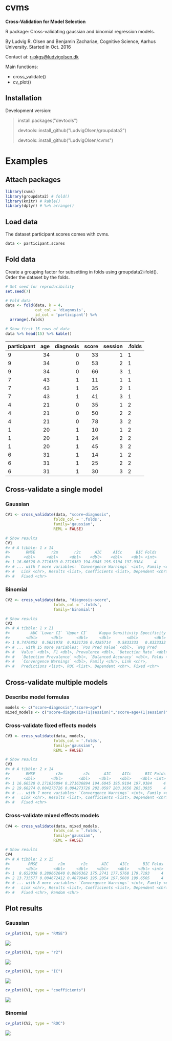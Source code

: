 
<!-- README.md is generated from README.Rmd. Please edit that file -->
cvms
====

**Cross-Validation for Model Selection**

R package: Cross-validating gaussian and binomial regression models.

By Ludvig R. Olsen and Benjamin Zachariae,
Cognitive Science, Aarhus University.
Started in Oct. 2016

Contact at: <r-pkgs@ludvigolsen.dk>

Main functions:

-   cross\_validate()
-   cv\_plot()

Installation
------------

Development version:

> install.packages("devtools")
>
> devtools::install\_github("LudvigOlsen/groupdata2")
>
> devtools::install\_github("LudvigOlsen/cvms")

Examples
========

Attach packages
---------------

``` r
library(cvms)
library(groupdata2) # fold()
library(knitr) # kable()
library(dplyr) # %>% arrange()
```

Load data
---------

The dataset participant.scores comes with cvms.

``` r
data <- participant.scores
```

Fold data
---------

Create a grouping factor for subsetting in folds using groupdata2::fold(). Order the dataset by the folds.

``` r
# Set seed for reproducibility
set.seed(7)

# Fold data 
data <- fold(data, k = 4,
             cat_col = 'diagnosis',
             id_col = 'participant') %>% 
  arrange(.folds)

# Show first 15 rows of data
data %>% head(15) %>% kable()
```

| participant |  age|  diagnosis|  score|  session| .folds |
|:------------|----:|----------:|------:|--------:|:-------|
| 9           |   34|          0|     33|        1| 1      |
| 9           |   34|          0|     53|        2| 1      |
| 9           |   34|          0|     66|        3| 1      |
| 7           |   43|          1|     11|        1| 1      |
| 7           |   43|          1|     35|        2| 1      |
| 7           |   43|          1|     41|        3| 1      |
| 4           |   21|          0|     35|        1| 2      |
| 4           |   21|          0|     50|        2| 2      |
| 4           |   21|          0|     78|        3| 2      |
| 1           |   20|          1|     10|        1| 2      |
| 1           |   20|          1|     24|        2| 2      |
| 1           |   20|          1|     45|        3| 2      |
| 6           |   31|          1|     14|        1| 2      |
| 6           |   31|          1|     25|        2| 2      |
| 6           |   31|          1|     30|        3| 2      |

Cross-validate a single model
-----------------------------

### Gaussian

``` r
CV1 <- cross_validate(data, "score~diagnosis", 
                     folds_col = '.folds', 
                     family='gaussian', 
                     REML = FALSE)

# Show results
CV1
#> # A tibble: 1 x 14
#>       RMSE       r2m       r2c      AIC     AICc      BIC Folds
#>      <dbl>     <dbl>     <dbl>    <dbl>    <dbl>    <dbl> <int>
#> 1 16.66528 0.2716369 0.2716369 194.6045 195.9104 197.9384     4
#> # ... with 7 more variables: `Convergence Warnings` <int>, Family <chr>,
#> #   Link <chr>, Results <list>, Coefficients <list>, Dependent <chr>,
#> #   Fixed <chr>
```

### Binomial

``` r
CV2 <- cross_validate(data, "diagnosis~score", 
                     folds_col = '.folds', 
                     family='binomial')

# Show results
CV2
#> # A tibble: 1 x 21
#>         AUC `Lower CI` `Upper CI`     Kappa Sensitivity Specificity
#>       <dbl>      <dbl>      <dbl>     <dbl>       <dbl>       <dbl>
#> 1 0.7476852  0.5621978  0.9331726 0.4285714   0.5833333   0.8333333
#> # ... with 15 more variables: `Pos Pred Value` <dbl>, `Neg Pred
#> #   Value` <dbl>, F1 <dbl>, Prevalence <dbl>, `Detection Rate` <dbl>,
#> #   `Detection Prevalence` <dbl>, `Balanced Accuracy` <dbl>, Folds <int>,
#> #   `Convergence Warnings` <dbl>, Family <chr>, Link <chr>,
#> #   Predictions <list>, ROC <list>, Dependent <chr>, Fixed <chr>
```

Cross-validate multiple models
------------------------------

### Describe model formulas

``` r
models <- c("score~diagnosis","score~age")
mixed_models <- c("score~diagnosis+(1|session)","score~age+(1|session)")
```

### Cross-validate fixed effects models

``` r
CV3 <- cross_validate(data, models, 
                     folds_col = '.folds', 
                     family='gaussian', 
                     REML = FALSE)

# Show results
CV3
#> # A tibble: 2 x 14
#>       RMSE         r2m         r2c      AIC     AICc      BIC Folds
#>      <dbl>       <dbl>       <dbl>    <dbl>    <dbl>    <dbl> <int>
#> 1 16.66528 0.271636894 0.271636894 194.6045 195.9104 197.9384     4
#> 2 19.60274 0.004273726 0.004273726 202.0597 203.3656 205.3935     4
#> # ... with 7 more variables: `Convergence Warnings` <int>, Family <chr>,
#> #   Link <chr>, Results <list>, Coefficients <list>, Dependent <chr>,
#> #   Fixed <chr>
```

### Cross-validate mixed effects models

``` r
CV4 <- cross_validate(data, mixed_models, 
                     folds_col = '.folds', 
                     family='gaussian', 
                     REML = FALSE)

# Show results
CV4
#> # A tibble: 2 x 15
#>        RMSE         r2m       r2c      AIC     AICc      BIC Folds
#>       <dbl>       <dbl>     <dbl>    <dbl>    <dbl>    <dbl> <int>
#> 1  8.652038 0.289662640 0.8096362 175.2741 177.5768 179.7193     4
#> 2 13.735577 0.004672412 0.4879946 195.2054 197.5080 199.6505     4
#> # ... with 8 more variables: `Convergence Warnings` <int>, Family <chr>,
#> #   Link <chr>, Results <list>, Coefficients <list>, Dependent <chr>,
#> #   Fixed <chr>, Random <chr>
```

Plot results
------------

### Gaussian

``` r
cv_plot(CV1, type = "RMSE")
```

![](README-unnamed-chunk-10-1.png)

``` r
cv_plot(CV1, type = "r2")
```

![](README-unnamed-chunk-10-2.png)

``` r
cv_plot(CV1, type = "IC")
```

![](README-unnamed-chunk-10-3.png)

``` r
cv_plot(CV1, type = "coefficients")
```

![](README-unnamed-chunk-10-4.png)

### Binomial

``` r
cv_plot(CV2, type = "ROC")
```

![](README-unnamed-chunk-11-1.png)
